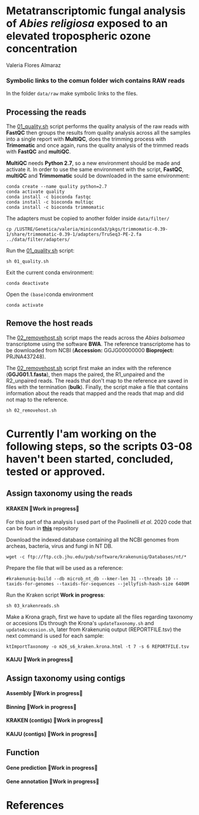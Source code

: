 # Metatranscriptomic fungal analysis of *Abies religiosa* exposed to an elevated tropospheric ozone concentration
Valeria Flores Almaraz


### **Symbolic links to the comun folder wich contains RAW reads**

In the folder `data/raw` make symbolic links to the files.


## **Processing the reads** 

The [01_quality.sh](./01_quality,sh) script performs the quality analysis of the raw reads with **FastQC** then groups the results from quality analysis across all the samples into a single report  with **MultiQC**, does the trimming process with **Trimomatic** and once again, runs the quality analysis of the trimmed reads with **FastQC** and **multiQC**.

**MultiQC** needs **Python 2.7**, so a new environment should be made and activate it. In order to use the same environment with the script, **FastQC**, **multiQC** and **Trimmomatic** sould be downloaded in the same environment:

```
conda create --name quality python=2.7
conda activate quality
conda install -c bioconda fastqc 
conda install -c bioconda multiqc
conda install -c bioconda trimmomatic
```

The adapters must be copied to another folder inside `data/filter/`

```
cp /LUSTRE/Genetica/valeria/miniconda3/pkgs/trimmomatic-0.39-1/share/trimmomatic-0.39-1/adapters/TruSeq3-PE-2.fa ../data/filter/adapters/
```

Run the [01_quality,sh](./01_quality,sh) script:

```
sh 01_quality.sh
```

Exit the current conda environment:

```
conda deactivate
```

Open the `(base)`conda environment

```
conda activate
```

## **Remove the host reads** 

The [02_removehost.sh](./02_removehost.sh) script maps the reads across the *Abies balsamea* transcriptome using the software **BWA**. The reference transcriptome has to be downloaded from NCBI (**Accession:** GGJG00000000 **Bioproject:** PRJNA437248). 

The [02_removehost.sh](./02_removehost.sh) script first make an index with the reference (**GGJG01.1.fasta**), then maps the paired, the R1_unpaired and the R2_unpaired reads. The reads that don't map to the reference are saved in files with the termination (**bulk**). Finally, the script make a file that contains information about the reads that mapped and the reads that map and did not map to the reference.

```
sh 02_removehost.sh
```
# Currently I'am working on the following steps, so the scripts 03-08 haven't been started, concluded, tested or approved.


## **Assign taxonomy using the reads**



#### KRAKEN :construction:Work in progress:construction:
For this part of tha analysis I used part of the Paolinelli *et al.* 2020 code that can be foun in [**this**](https://bitbucket.org/quetjaune/rnaseq_malbec_082018/src/master/Malbec_metatranscriptomic_analysis.md) repository

Download the indexed database containing all the NCBI genomes from archeas, bacteria, virus and fungi in NT DB. 

```
wget -c ftp://ftp.ccb.jhu.edu/pub/software/krakenuniq/Databases/nt/*
```

Prepare the file that will be used as a reference:
```
#krakenuniq-build --db microb_nt_db --kmer-len 31 --threads 10 --taxids-for-genomes --taxids-for-sequences --jellyfish-hash-size 6400M
```

Run the Kraken script **Work in progress**:

```
sh 03_krakenreads.sh
```

Make a Krona graph, first we have to update all the files regarding taxonomy or accesions IDs through the Krona's `updateTaxonomy.sh` and `updateAccession.sh`, later from Krakenuniq output (REPORTFILE.tsv) the next command is used for each sample:

```
ktImportTaxonomy -o m26_s6_kraken.krona.html -t 7 -s 6 REPORTFILE.tsv 
```


#### KAIJU :construction:Work in progress:construction:

## **Assign taxonomy using contigs**
#### Assembly :construction:Work in progress:construction:
#### Binning :construction:Work in progress:construction:
#### KRAKEN (contigs) :construction:Work in progress:construction:
#### KAIJU (contigs) :construction:Work in progress:construction:

## **Function**
#### Gene prediction :construction:Work in progress:construction:
#### Gene annotation :construction:Work in progress:construction:

# References


